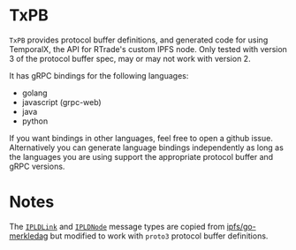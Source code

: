 # TxPB

`TxPB` provides protocol buffer definitions, and generated code for using TemporalX, the API for RTrade's custom IPFS node. Only tested with version 3 of the protocol buffer spec, may or may not work with version 2.

It has gRPC bindings for the following languages:

* golang
* javascript (grpc-web)
* java
* python

If you want bindings in other languages, feel free to open a github issue. Alternatively you can generate language bindings independently as long as the languages you are using support the appropriate protocol buffer and gRPC versions.

# Notes

The [`IPLDLink`](https://github.com/RTradeLtd/TxPB/blob/master/dag.proto#L106) and [`IPLDNode`](https://github.com/RTradeLtd/TxPB/blob/69898da501880e8f7f83b1ba0bdeb3ea7367a53f/dag.proto#L116) message types are copied from [ipfs/go-merkledag](https://github.com/ipfs/go-merkledag/blob/master/pb/merkledag.proto) but modified to work with `proto3` protocol buffer definitions. 

